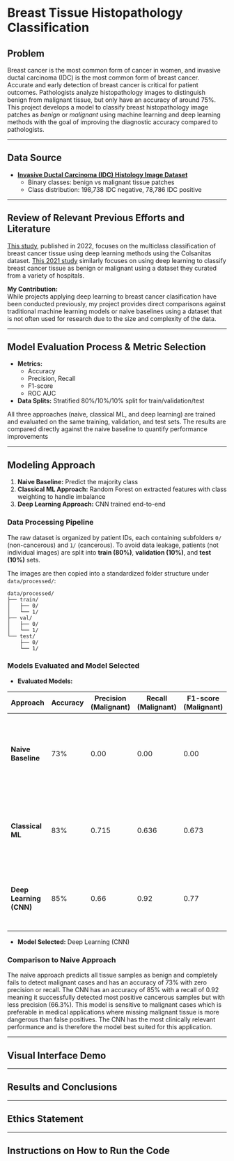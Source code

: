 # Breast Tissue Histopathology Classification

## Problem
Breast cancer is the most common form of cancer in women, and invasive ductal carcinoma (IDC) is the most common form of breast cancer. Accurate and early detection of breast cancer is critical for patient outcomes. Pathologists analyze histopathology images to distinguish benign from malignant tissue, but only have an accuracy of around 75%. This project develops a model to classify breast histopathology image patches as *benign* or *malignant* using machine learning and deep learning methods with the goal of improving the diagnostic accuracy compared to pathologists.

---

## Data Source
- **[Invasive Ductal Carcinoma (IDC) Histology Image Dataset](https://academictorrents.com/details/e40bd59ab08861329ce3c418be191651f35e2ffa)**
  - Binary classes: benign vs malignant tissue patches
  - Class distribution: 198,738 IDC negative, 78,786 IDC positive

---

## Review of Relevant Previous Efforts and Literature  
[This study](https://www.nature.com/articles/s41598-022-19278-2?fromPaywallRec=false), published in 2022, focuses on the multiclass classification of breast cancer tissue using deep learning methods using the Colsanitas dataset. [This 2021 study](https://pmc.ncbi.nlm.nih.gov/articles/PMC8582388/#cancers-13-05368-t001) similarly focuses on using deep learning to classify breast cancer tissue as benign or malignant using a dataset they curated from a variety of hospitals.

**My Contribution:**  
While projects applying deep learning to breast cancer clasification have been conducted previously, my project provides direct comparisons against traditional machine learning models or naive baselines using a dataset that is not often used for research due to the size and complexity of the data.

---

## Model Evaluation Process & Metric Selection   
- **Metrics:**  
  - Accuracy  
  - Precision, Recall
  - F1-score  
  - ROC AUC  
- **Data Splits:** Stratified 80%/10%/10% split for train/validation/test 

All three approaches (naive, classical ML, and deep learning) are trained and evaluated on the same training, validation, and test sets. The results are compared directly against the naive baseline to quantify performance improvements

---

## Modeling Approach  
1. **Naive Baseline:** Predict the majority class
2. **Classical ML Approach:**  Random Forest on extracted features with class weighting to handle imbalance
3. **Deep Learning Approach:**  CNN trained end-to-end


### Data Processing Pipeline  
The raw dataset is organized by patient IDs, each containing subfolders `0/` (non-cancerous) and `1/` (cancerous). To avoid data leakage, patients (not individual images) are split into **train (80%)**, **validation (10%)**, and **test (10%)** sets.  

The images are then copied into a standardized folder structure under `data/processed/`:  
```
data/processed/
├── train/
│   ├── 0/
│   └── 1/
├── val/
│   ├── 0/
│   └── 1/
└── test/
    ├── 0/
    └── 1/
```

### Models Evaluated and Model Selected  
- **Evaluated Models:**

| Approach             | Accuracy | Precision (Malignant) | Recall (Malignant) | F1-score (Malignant) | ROC-AUC | Notes                                                                 |
|----------------------|----------|------------------------|---------------------|-----------------------|---------|----------------------------------------------------------------------|
| **Naive Baseline**   | 73%      | 0.00                   | 0.00                | 0.00                  | 0.50    | Predicts all images as benign; fails to detect malignant tissue    |
| **Classical ML**     | 83%      | 0.715                  | 0.636                | 0.673                  | 0.888   | Stronger at detecting malignant cases than naive baseline |
| **Deep Learning (CNN)** | 85%   | 0.66                   | 0.92                | 0.77                  | 0.94    | Strong ROC-AUC, highest recall for malignant cases  |


- **Model Selected:**  Deep Learning (CNN)

### Comparison to Naive Approach  
The naive approach predicts all tissue samples as benign and completely fails to detect malignant cases and has an accuracy of 73% with zero precision or recall. The CNN has an accuracy of 85% with a recall of 0.92 meaning it successfully detected most positive cancerous samples but with less precision (66.3%). This model is sensitive to malignant cases which is preferable in medical applications where missing malignant tissue is more dangerous than false positives. The CNN has the most clinically relevant performance and is therefore the model best suited for this application. 

---

## Visual Interface Demo


---

## Results and Conclusions  
 

---

## Ethics Statement  
 

---

## Instructions on How to Run the Code
